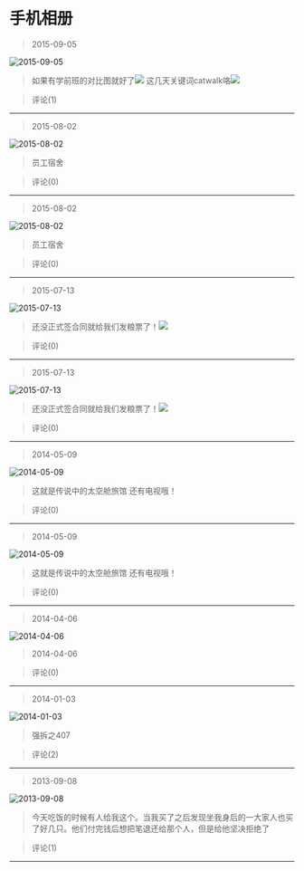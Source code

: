 # 手机相册
> 2015-09-05


![2015-09-05](https://pan.4a1801.life/d/Onedrive-4A1801/%E4%B8%AA%E4%BA%BA%E5%BB%BA%E7%AB%99/assets/Qzone/Albums/其他/手机相册/01_2015-09-05_67C10BD2.jpeg)


> 如果有学前班的对比图就好了![](https://pan.4a1801.life/d/Onedrive-4A1801/%E4%B8%AA%E4%BA%BA%E5%BB%BA%E7%AB%99/assets/Qzone/Common/images/e328527.gif) 这几天关键词catwalk咯![](https://pan.4a1801.life/d/Onedrive-4A1801/%E4%B8%AA%E4%BA%BA%E5%BB%BA%E7%AB%99/assets/Qzone/Common/images/e328521.gif)


> 评论(1)


---
> 2015-08-02


![2015-08-02](https://pan.4a1801.life/d/Onedrive-4A1801/%E4%B8%AA%E4%BA%BA%E5%BB%BA%E7%AB%99/assets/Qzone/Albums/其他/手机相册/02_2015-08-02_16E4904A.jpeg)


> 员工宿舍


> 评论(0)


---
> 2015-08-02


![2015-08-02](https://pan.4a1801.life/d/Onedrive-4A1801/%E4%B8%AA%E4%BA%BA%E5%BB%BA%E7%AB%99/assets/Qzone/Albums/其他/手机相册/03_2015-08-02_54607C5C.jpeg)


> 员工宿舍


> 评论(0)


---
> 2015-07-13


![2015-07-13](https://pan.4a1801.life/d/Onedrive-4A1801/%E4%B8%AA%E4%BA%BA%E5%BB%BA%E7%AB%99/assets/Qzone/Albums/其他/手机相册/04_2015-07-13_2458BE08.jpeg)


> 还没正式签合同就给我们发粮票了！![](https://pan.4a1801.life/d/Onedrive-4A1801/%E4%B8%AA%E4%BA%BA%E5%BB%BA%E7%AB%99/assets/Qzone/Common/images/e328522.gif)


> 评论(0)


---
> 2015-07-13


![2015-07-13](https://pan.4a1801.life/d/Onedrive-4A1801/%E4%B8%AA%E4%BA%BA%E5%BB%BA%E7%AB%99/assets/Qzone/Albums/其他/手机相册/05_2015-07-13_468187FF.jpeg)


> 还没正式签合同就给我们发粮票了！![](https://pan.4a1801.life/d/Onedrive-4A1801/%E4%B8%AA%E4%BA%BA%E5%BB%BA%E7%AB%99/assets/Qzone/Common/images/e328522.gif)


> 评论(0)


---
> 2014-05-09


![2014-05-09](https://pan.4a1801.life/d/Onedrive-4A1801/%E4%B8%AA%E4%BA%BA%E5%BB%BA%E7%AB%99/assets/Qzone/Albums/其他/手机相册/06_2014-05-09_90EC77D3.jpeg)


> 这就是传说中的太空舱旅馆 还有电视哦！


> 评论(0)


---
> 2014-05-09


![2014-05-09](https://pan.4a1801.life/d/Onedrive-4A1801/%E4%B8%AA%E4%BA%BA%E5%BB%BA%E7%AB%99/assets/Qzone/Albums/其他/手机相册/07_2014-05-09_119CCE10.jpeg)


> 这就是传说中的太空舱旅馆 还有电视哦！


> 评论(0)


---
> 2014-04-06


![2014-04-06](https://pan.4a1801.life/d/Onedrive-4A1801/%E4%B8%AA%E4%BA%BA%E5%BB%BA%E7%AB%99/assets/Qzone/Albums/其他/手机相册/08_2014-04-06_860A0250.jpeg)


> 2014-04-06


> 评论(0)


---
> 2014-01-03


![2014-01-03](https://pan.4a1801.life/d/Onedrive-4A1801/%E4%B8%AA%E4%BA%BA%E5%BB%BA%E7%AB%99/assets/Qzone/Albums/其他/手机相册/09_2014-01-03_D4C6AA24.jpeg)


> 强拆之407


> 评论(2)


---
> 2013-09-08


![2013-09-08](https://pan.4a1801.life/d/Onedrive-4A1801/%E4%B8%AA%E4%BA%BA%E5%BB%BA%E7%AB%99/assets/Qzone/Albums/其他/手机相册/10_2013-09-08_7D708553.jpeg)


> 今天吃饭的时候有人给我这个。当我买了之后发现坐我身后的一大家人也买了好几只。他们付完钱后想把笔退还给那个人，但是给他坚决拒绝了


> 评论(1)


---